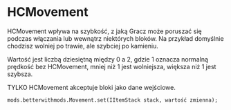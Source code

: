 # HCMovement

HCMovement wpływa na szybkość, z jaką Gracz może poruszać się podczas włączania lub wewnątrz niektórych bloków. Na przykład domyślnie chodzisz wolniej po trawie, ale szybciej po kamieniu.

Wartość jest liczbą dziesiętną między 0 a 2, gdzie 1 oznacza normalną prędkość bez HCMovement, mniej niż 1 jest wolniejsza, większa niż 1 jest szybsza.

TYLKO HCMovement akceptuje bloki jako dane wejściowe.

```zenscript
mods.betterwithmods.Movement.set(IItemStack stack, wartość zmienna);

```